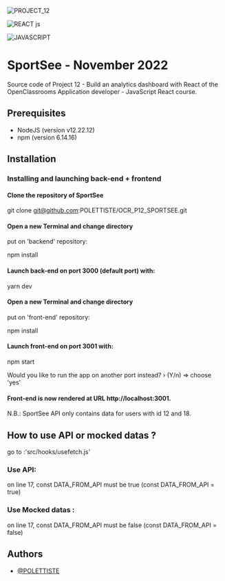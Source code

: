 ![PROJECT_12](https://img.shields.io/badge/PROJECT_12-SPORTSEE-GREEN?labelColor=BLUE&style=flat)

![REACT js](https://img.shields.io/badge/REACT%20js-blue?style=flat-square)

![JAVASCRIPT](https://img.shields.io/badge/JAVASCRIPT-yellow?style=flat-square)

# SportSee - November 2022

Source code of Project 12 - Build an analytics dashboard with React of the OpenClassrooms Application developer - JavaScript React course.

## Prerequisites

- NodeJS (version v12.22.12)
- npm (version 6.14.16)

## Installation

### Installing and launching back-end + frontend

#### Clone the repository of SportSee

git clone git@github.com:POLETTISTE/OCR_P12_SPORTSEE.git

#### Open a new Terminal and change directory

put on 'backend' repository:

npm install

#### Launch back-end on port 3000 (default port) with:

yarn dev

#### Open a new Terminal and change directory

put on 'front-end' repository:

npm install

#### Launch front-end on port 3001 with:

npm start

Would you like to run the app on another port instead? › (Y/n)
=> choose 'yes'

#### Front-end is now rendered at URL http://localhost:3001.

N.B.:
SportSee API only contains data for users with id 12 and 18.

## How to use API or mocked datas ?

go to :'src/hooks/usefetch.js'

### Use API:

on line 17, const DATA_FROM_API must be true
(const DATA_FROM_API = true)

### Use Mocked datas :

on line 17, const DATA_FROM_API must be false
(const DATA_FROM_API = false)

## Authors

- [@POLETTISTE](https://www.github.com/POLETTISTE)
